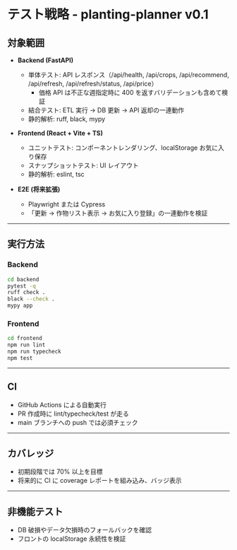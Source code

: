 # テスト戦略 - planting-planner v0.1

## 対象範囲

- **Backend (FastAPI)**
  - 単体テスト: API レスポンス（/api/health, /api/crops,
    /api/recommend, /api/refresh, /api/refresh/status, /api/price）
    - 価格 API は不正な週指定時に 400 を返すバリデーションも含めて検証
  - 結合テスト: ETL 実行 → DB 更新 → API 返却の一連動作
  - 静的解析: ruff, black, mypy

- **Frontend (React + Vite + TS)**
  - ユニットテスト: コンポーネントレンダリング、localStorage お気に入り保存
  - スナップショットテスト: UI レイアウト
  - 静的解析: eslint, tsc

- **E2E (将来拡張)**
  - Playwright または Cypress
  - 「更新 → 作物リスト表示 → お気に入り登録」の一連動作を検証

---

## 実行方法

### Backend

```bash
cd backend
pytest -q
ruff check .
black --check .
mypy app
```

### Frontend

```bash
cd frontend
npm run lint
npm run typecheck
npm test
```

---

## CI

- GitHub Actions による自動実行
- PR 作成時に lint/typecheck/test が走る
- main ブランチへの push では必須チェック

---

## カバレッジ

- 初期段階では 70% 以上を目標
- 将来的に CI に coverage レポートを組み込み、バッジ表示

---

## 非機能テスト

- DB 破損やデータ欠損時のフォールバックを確認
- フロントの localStorage 永続性を検証

